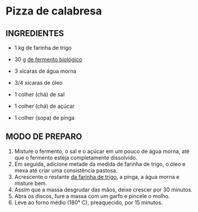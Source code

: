 # Pizza de calabresa	

## INGREDIENTES

- 1 kg de farinha de trigo

- 30 g [de fermento biológico](https://blog.tudogostoso.com.br/materia/por-que-nao-guardar-o-fermento-na-geladeira/)

- 3 xícaras de água morna

- 3/4 xícaras de óleo

- 1 colher (chá) de sal

- 1 colher (chá) de açúcar

- 1 colher (sopa) de pinga 

  

## MODO DE PREPARO

1. Misture o fermento, o sal e o açúcar em um pouco de água morna, até que o fermento esteja completamente dissolvido.
2. Em seguida, adicione metade da medida de farinha de trigo, o óleo e mexa até criar uma consistência pastosa.
3. Acrescente o restante [da farinha de trigo](https://blog.tudogostoso.com.br/materia/receitas-com-farinha-de-trigo/), a pinga, a água morna e misture bem.
4. Assim que a massa desgrudar das mãos, deixe crescer por 30 minutos.
5. Abra os discos, fure a massa com um garfo e pincele o molho.
6. Leve ao forno médio (180° C), preaquecido, por 15 minutos.



​	

